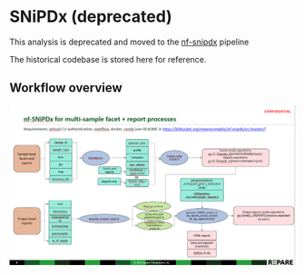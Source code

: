 # SNiPDx (deprecated)

This analysis is deprecated and moved to the [nf-snipdx](https://bitbucket.org/reparecompbio/nf-snipdx/src/master/) pipeline

The historical codebase is stored here for reference.

## Workflow overview

![](../workflows/snipdx.PNG?raw=true)
